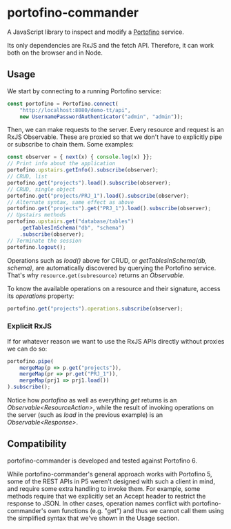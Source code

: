 # portofino-commander

A JavaScript library to inspect and modify a [Portofino](https://github.com/ManyDesigns/Portofino) service.

Its only dependencies are RxJS and the fetch API. Therefore, it can work both on the browser and in Node.

## Usage

We start by connecting to a running Portofino service:

```javascript
const portofino = Portofino.connect(
    "http://localhost:8080/demo-tt/api", 
    new UsernamePasswordAuthenticator("admin", "admin"));
```
Then, we can make requests to the server. Every resource and request is an RxJS Observable. 
These are proxied so that we don't have to explicitly pipe or subscribe to chain them. Some examples:

```javascript
const observer = { next(x) { console.log(x) }};
// Print info about the application
portofino.upstairs.getInfo().subscribe(observer);
// CRUD, list
portofino.get("projects").load().subscribe(observer);
// CRUD, single object
portofino.get("projects/PRJ_1").load().subscribe(observer);
// Alternate syntax, same effect as above
portofino.get("projects").get("PRJ_1").load().subscribe(observer);
// Upstairs methods
portofino.upstairs.get("database/tables")
    .getTablesInSchema("db", "schema")
    .subscribe(observer);
// Terminate the session
portofino.logout();
```

Operations such as _load()_ above for CRUD, or _getTablesInSchema(db, schema)_, are automatically discovered by querying the Portofino service.
That's why `resource.get(subresource)` returns an _Observable_.

To know the available operations on a resource and their signature, access its _operations_ property:

```javascript
portofino.get("projects").operations.subscribe(observer);
```

### Explicit RxJS

If for whatever reason we want to use the RxJS APIs directly without proxies we can do so:

```javascript
portofino.pipe(
    mergeMap(p => p.get("projects")),
    mergeMap(pr => pr.get("PRJ_1")),
    mergeMap(prj1 => prj1.load())
).subscribe();
```

Notice how _portofino_ as well as everything _get_ returns is an _Observable&lt;ResourceAction&gt;_, while the result of
invoking operations on the server (such as _load_ in the previous example) is an _Observable&lt;Response&gt;_.

## Compatibility

portofino-commander is developed and tested against Portofino 6.

While portofino-commander's general approach works with Portofino 5, some of the REST APIs in P5 weren't designed with 
such a client in mind, and require some extra handling to invoke them. For example, some methods require that we 
explicitly set an Accept header to restrict the response to JSON. In other cases, operation names conflict with 
portofino-commander's own functions (e.g. "get") and thus we cannot call them using the simplified syntax that we've 
shown in the Usage section.